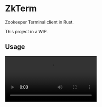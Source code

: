 # ZkTerm

Zookeeper Terminal client in Rust.  

This project in a WIP.

## Usage

![Sample Video](example.mp4)